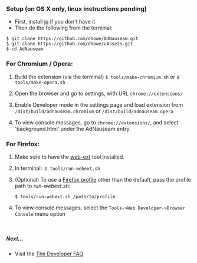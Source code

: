 ### Setup (on OS X  only, linux instructions pending)

* First, install [jq](https://stedolan.github.io/jq/) if you don't have it 
* Then do the following from the terminal:
```
$ git clone https://github.com/dhowe/AdNauseam.git
$ git clone https://github.com/dhowe/uAssets.git
$ cd AdNauseam
```

### For Chromium / Opera:

1. Build the extension (via the terminal)
```$ tools/make-chromium.sh```
or 
```$ tools/make-opera.sh```

2. Open the browser and go to settings, with URL ```chrome://extensions/```

3. Enable Developer mode in the settings page and load extension from ```/dist/build/adnauseam.chromium``` or ```/dist/build/adnauseam.opera```

4. To view console messages, go to ```chrome://extensions/```, and select 'background.html' under the AdNauseam entry

<!--
### For Firefox:

  _Note: [Developer](https://www.mozilla.org/en-US/firefox/developer/) builds are now required for development_

1. Open Firefox with the profile you intend to use, then go to ```about:config```, then set ```xpinstall.signatures.required``` to false     
(Make sure that you open the profile manually rather than open it through $ tools/run-ff.sh. Nothing is saved in profiles opened through jpm)

2. Make sure you have [jpm](https://www.npmjs.com/package/jpm) installed

3. In terminal:` $ tools/run-ff.sh`

  _Note: If your Firefox dev version is not in the usual location, you will need to change FIREFOX_BIN in 'tools/run-ff.sh'_

4. (Optional) To use a [Firefox profile](https://support.mozilla.org/en-US/kb/profile-manager-create-and-remove-firefox-profiles) other than the default, pass the profile path to _run-ff.sh_:

    ````$ tools/run-ff.sh /path/to/profile```` 

5. To view console messages, select the ```Tools->Web Developer->Browser Console``` menu option

-->

### For Firefox:

1. Make sure to have the [web-ext](https://developer.mozilla.org/en-US/Add-ons/WebExtensions/Getting_started_with_web-ext) tool installed. 

2. In terminal:` $ tools/run-webext.sh`

3. (Optional) To use a [Firefox profile](https://support.mozilla.org/en-US/kb/profile-manager-create-and-remove-firefox-profiles) other than the default, pass the profile path to _run-webext.sh_:

    ````$ tools/run-webext.sh /path/to/profile```` 

4. To view console messages, select the ```Tools->Web Developer->Browser Console``` menu option

<br>

##### Next...

- Visit the [The Developer FAQ](https://github.com/dhowe/AdNauseam/wiki/Developer-FAQ)


